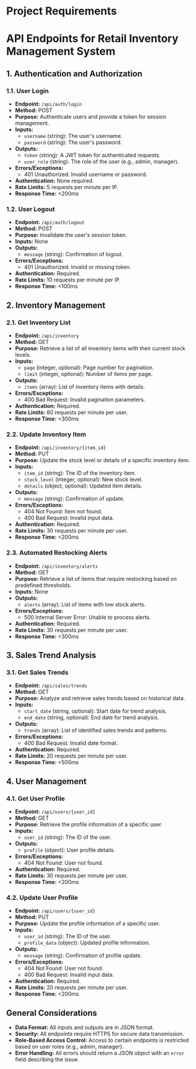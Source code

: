 # Project Requirements

# API Endpoints for Retail Inventory Management System

## 1. Authentication and Authorization

### 1.1. User Login
- **Endpoint:** `/api/auth/login`
- **Method:** POST
- **Purpose:** Authenticate users and provide a token for session management.
- **Inputs:**
  - `username` (string): The user's username.
  - `password` (string): The user's password.
- **Outputs:**
  - `token` (string): A JWT token for authenticated requests.
  - `user_role` (string): The role of the user (e.g., admin, manager).
- **Errors/Exceptions:**
  - 401 Unauthorized: Invalid username or password.
- **Authentication:** None required.
- **Rate Limits:** 5 requests per minute per IP.
- **Response Time:** <200ms

### 1.2. User Logout
- **Endpoint:** `/api/auth/logout`
- **Method:** POST
- **Purpose:** Invalidate the user's session token.
- **Inputs:** None
- **Outputs:**
  - `message` (string): Confirmation of logout.
- **Errors/Exceptions:**
  - 401 Unauthorized: Invalid or missing token.
- **Authentication:** Required.
- **Rate Limits:** 10 requests per minute per IP.
- **Response Time:** <100ms

## 2. Inventory Management

### 2.1. Get Inventory List
- **Endpoint:** `/api/inventory`
- **Method:** GET
- **Purpose:** Retrieve a list of all inventory items with their current stock levels.
- **Inputs:**
  - `page` (integer, optional): Page number for pagination.
  - `limit` (integer, optional): Number of items per page.
- **Outputs:**
  - `items` (array): List of inventory items with details.
- **Errors/Exceptions:**
  - 400 Bad Request: Invalid pagination parameters.
- **Authentication:** Required.
- **Rate Limits:** 60 requests per minute per user.
- **Response Time:** <300ms

### 2.2. Update Inventory Item
- **Endpoint:** `/api/inventory/{item_id}`
- **Method:** PUT
- **Purpose:** Update the stock level or details of a specific inventory item.
- **Inputs:**
  - `item_id` (string): The ID of the inventory item.
  - `stock_level` (integer, optional): New stock level.
  - `details` (object, optional): Updated item details.
- **Outputs:**
  - `message` (string): Confirmation of update.
- **Errors/Exceptions:**
  - 404 Not Found: Item not found.
  - 400 Bad Request: Invalid input data.
- **Authentication:** Required.
- **Rate Limits:** 30 requests per minute per user.
- **Response Time:** <200ms

### 2.3. Automated Restocking Alerts
- **Endpoint:** `/api/inventory/alerts`
- **Method:** GET
- **Purpose:** Retrieve a list of items that require restocking based on predefined thresholds.
- **Inputs:** None
- **Outputs:**
  - `alerts` (array): List of items with low stock alerts.
- **Errors/Exceptions:**
  - 500 Internal Server Error: Unable to process alerts.
- **Authentication:** Required.
- **Rate Limits:** 30 requests per minute per user.
- **Response Time:** <300ms

## 3. Sales Trend Analysis

### 3.1. Get Sales Trends
- **Endpoint:** `/api/sales/trends`
- **Method:** GET
- **Purpose:** Analyze and retrieve sales trends based on historical data.
- **Inputs:**
  - `start_date` (string, optional): Start date for trend analysis.
  - `end_date` (string, optional): End date for trend analysis.
- **Outputs:**
  - `trends` (array): List of identified sales trends and patterns.
- **Errors/Exceptions:**
  - 400 Bad Request: Invalid date format.
- **Authentication:** Required.
- **Rate Limits:** 20 requests per minute per user.
- **Response Time:** <500ms

## 4. User Management

### 4.1. Get User Profile
- **Endpoint:** `/api/users/{user_id}`
- **Method:** GET
- **Purpose:** Retrieve the profile information of a specific user.
- **Inputs:**
  - `user_id` (string): The ID of the user.
- **Outputs:**
  - `profile` (object): User profile details.
- **Errors/Exceptions:**
  - 404 Not Found: User not found.
- **Authentication:** Required.
- **Rate Limits:** 30 requests per minute per user.
- **Response Time:** <200ms

### 4.2. Update User Profile
- **Endpoint:** `/api/users/{user_id}`
- **Method:** PUT
- **Purpose:** Update the profile information of a specific user.
- **Inputs:**
  - `user_id` (string): The ID of the user.
  - `profile_data` (object): Updated profile information.
- **Outputs:**
  - `message` (string): Confirmation of profile update.
- **Errors/Exceptions:**
  - 404 Not Found: User not found.
  - 400 Bad Request: Invalid input data.
- **Authentication:** Required.
- **Rate Limits:** 20 requests per minute per user.
- **Response Time:** <200ms

## General Considerations
- **Data Format:** All inputs and outputs are in JSON format.
- **Security:** All endpoints require HTTPS for secure data transmission.
- **Role-Based Access Control:** Access to certain endpoints is restricted based on user roles (e.g., admin, manager).
- **Error Handling:** All errors should return a JSON object with an `error` field describing the issue.
